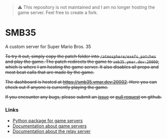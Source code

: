 > :warning: This repository is not maintained and I am no longer hosting the game server. Feel free to create a fork.

# SMB35

A custom server for Super Mario Bros. 35

~~To try it out, simply copy the patch folder into `/atmosphere/exefs_patches` and play the game. The patch redirects the game to `smb35.ymar.dev:20000`, which is where I am hosting the game server. It also disables all prepo and most bcat calls that are made by the game.~~

~~The dashboard is hosted at https://smb35.ymar.dev:20002. Here you can check out if anyone is currently playing the game.~~

~~If you encounter any bugs, please submit an [issue](https://github.com/kinnay/SMB35/issues) or [pull request](https://github.com/kinnay/SMB35/pulls) on github.~~

### Links
* [Python package for game servers](https://github.com/kinnay/NintendoClients)
* [Documentation about game servers](https://github.com/kinnay/NintendoClients/wiki)
* [Documentation about the relay server](https://github.com/kinnay/NintendoClients/wiki/Eagle-Protocol)
